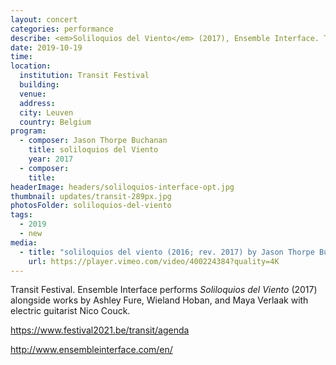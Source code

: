 ```yaml
---
layout: concert
categories: performance
describe: <em>Soliloquios del Viento</em> (2017), Ensemble Interface. Transit Festival.
date: 2019-10-19
time:
location:
  institution: Transit Festival
  building:
  venue:
  address:
  city: Leuven
  country: Belgium
program:
  - composer: Jason Thorpe Buchanan
    title: soliloquios del Viento
    year: 2017
  - composer:
    title:
headerImage: headers/soliloquios-interface-opt.jpg
thumbnail: updates/transit-289px.jpg
photosFolder: soliloquios-del-viento
tags:
  - 2019
  - new
media:
  - title: "soliloquios del viento (2016; rev. 2017) by Jason Thorpe Buchanan"
    url: https://player.vimeo.com/video/400224384?quality=4K
---
```


Transit Festival. Ensemble Interface performs *Soliloquios del Viento* (2017) alongside works by Ashley Fure, Wieland Hoban, and Maya Verlaak with electric guitarist Nico Couck.

https://www.festival2021.be/transit/agenda

http://www.ensembleinterface.com/en/
